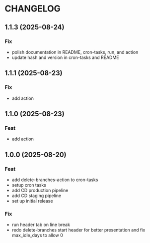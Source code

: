 # CHANGELOG

## 1.1.3 (2025-08-24)

### Fix

- polish documentation in README, cron-tasks, run, and action
- update hash and version in cron-tasks and README

## 1.1.1 (2025-08-23)

### Fix

- add action

## 1.1.0 (2025-08-23)

### Feat

- add action

## 1.0.0 (2025-08-20)

### Feat

- add delete-branches-action to cron-tasks
- setup cron tasks
- add CD production pipeline
- add CD staging pipeline
- set up initial release

### Fix

- run header tab on line break
- redo delete-branches start header for better presentation and fix max_idle_days to allow 0
